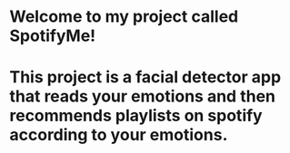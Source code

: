 # Welcome to my project called SpotifyMe!
# This project is a facial detector app that reads your emotions and then recommends playlists on spotify according to your emotions.
